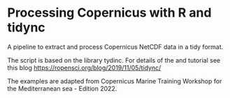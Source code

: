 # Processing Copernicus with R and tidync

A pipeline to extract and process Copernicus NetCDF data in a tidy format.

The script is based on the library tydinc. For details of the and tutorial see this blog https://ropensci.org/blog/2019/11/05/tidync/

The examples are adapted from Copernicus Marine Training Workshop for the Mediterranean sea - Edition 2022.
